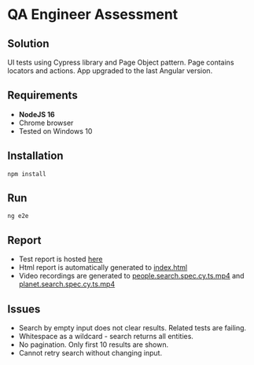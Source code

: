 # QA Engineer Assessment

## Solution

UI tests using Cypress library and Page Object pattern. Page contains locators and actions.
App upgraded to the last Angular version.

## Requirements

- **NodeJS 16**
- Chrome browser
- Tested on Windows 10

## Installation

```
npm install
```

## Run

```
ng e2e
```

## Report 

- Test report is hosted [here](https://yarlyashenko.github.io/qa-assignment/)
- Html report is automatically generated to [index.html](./cypress/reports/html/index.html)
- Video recordings are generated to [people.search.spec.cy.ts.mp4](./cypress/videos/people.search.spec.cy.ts.mp4) and [planet.search.spec.cy.ts.mp4](./cypress/videos/planet.search.spec.cy.ts.mp4)   
 

## Issues
- Search by empty input does not clear results. Related tests are failing.
- Whitespace as a wildcard - search returns all entities.
- No pagination. Only first 10 results are shown.
- Cannot retry search without changing input.
